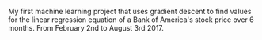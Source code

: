 My first machine learning project that uses gradient descent to find values for the linear regression equation of a Bank of America's stock price over 6 months. From February 2nd to August 3rd 2017.
